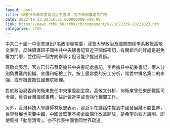 ```yaml
---
layout: post
title: 學者分析新常委與習近平密切　同方向辦事避免鬥爭
date: 2022-10-23 20:16:21.000000000 +08:00
link: https://news.rthk.hk/rthk/ch/component/k2/1672339-20221023.htm
categories: rthk
---
```


中共二十屆一中全會選出7名政治局常委，浸會大學政治及國際關係學系教授高敬文表示，反映領導班子同中共中央總書記習近平關係密切，有關組合的好處是避免權力鬥爭，並往同一個方向辦事；但可能少提出質疑。

高敬文表示，官方已公布蔡奇擔任中央書記處書記，李希擔任中紀委書記，兩人分別負責黨內組織、宣傳和紀檢工作。按上屆常委的分工分析，常委中排名第二的李強，或有機會擔任國務院總理。

對於政治局委員何衛東擔任中央軍委副主席，高敬文分析，何衛東曾任東部戰區司令員，負責台灣海峽事務，估計習近平或會強化相關工作。

另外，香港科技大學講師林泉忠表示，習近平在講話中提到中國發展離不開世界，世界發展也需要中國，中國會堅定不移全面深化改革開放，是希望向西方說明，即使堅持「動態清零」，亦不代表中國會同世界疏遠。
